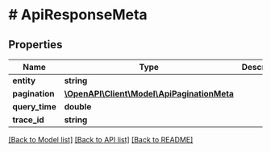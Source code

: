 # # ApiResponseMeta

## Properties

Name | Type | Description | Notes
------------ | ------------- | ------------- | -------------
**entity** | **string** |  | [optional]
**pagination** | [**\OpenAPI\Client\Model\ApiPaginationMeta**](ApiPaginationMeta.md) |  | [optional]
**query_time** | **double** |  |
**trace_id** | **string** |  |

[[Back to Model list]](../../README.md#models) [[Back to API list]](../../README.md#endpoints) [[Back to README]](../../README.md)
